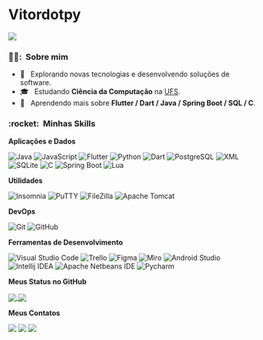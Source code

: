 # Vitordotpy
![](https://komarev.com/ghpvc/?username=Vitordotpy&color=006bed)

<h3> 🙇‍♂️: &nbsp;Sobre mim </h3>

- 🤔 &nbsp; Explorando novas tecnologias e desenvolvendo soluções de software.
- 🎓 &nbsp; Estudando **Ciência da Computação** na <a href="https://www.ufs.br">UFS</a>.
- 🌱 &nbsp; Aprendendo mais sobre **Flutter / Dart / Java / Spring Boot / SQL / C**.

<h3> :rocket: &nbsp;Minhas Skills </h3>

**Aplicações e Dados**

  ![Java](https://img.shields.io/badge/-Java-333333?style=flat&logo=Java&logoColor=007396)
  ![JavaScript](https://img.shields.io/badge/-JavaScript-333333?style=flat&logo=javascript)
  ![Flutter](https://img.shields.io/badge/-Flutter-333333?style=flat&logo=Flutter)
  ![Python](https://img.shields.io/badge/-Python-333333?style=flat&logo=Python)
  ![Dart](https://img.shields.io/badge/-Dart-333333?style=flat&logo=Dart)
  ![PostgreSQL](https://img.shields.io/badge/-PostgreSQL-333333?style=flat&logo=PostgreSQL)
  ![XML](https://img.shields.io/badge/-XML-333333?style=flat&logo=XML)
  ![SQLite](https://img.shields.io/badge/-SQLite-333333?style=flat&logo=SQLite)
  ![C](https://img.shields.io/badge/-C-333333?style=flat&logo=C)
  ![Spring Boot](https://img.shields.io/badge/-Spring%20Boot-333333?style=flat&logo=SpringBoot)
  ![Lua](https://img.shields.io/badge/-Lua-333333?style=flat&logo=Lua)
  
**Utilidades**

  ![Insomnia](https://img.shields.io/badge/-Insomnia-333333?style=flat&logo=insomnia)
  ![PuTTY](https://img.shields.io/badge/-PuTTY-333333?style=flat&logo=PuTTY)
  ![FileZilla](https://img.shields.io/badge/-FileZilla-333333?style=flat&logo=FileZilla)
  ![Apache Tomcat](https://img.shields.io/badge/-Apache%20Tomcat-333333?style=flat&logo=ApacheTomcat)

**DevOps**

  ![Git](https://img.shields.io/badge/-Git-333333?style=flat&logo=git)
  ![GitHub](https://img.shields.io/badge/-GitHub-333333?style=flat&logo=github)

**Ferramentas de Desenvolvimento**

  ![Visual Studio Code](https://img.shields.io/badge/-Visual%20Studio%20Code-333333?style=flat&logo=visual-studio-code&logoColor=007ACC)
  ![Trello](https://img.shields.io/badge/-Trello-333333?style=flat&logo=trello&logoColor=007ACC)
  ![Figma](https://img.shields.io/badge/-Figma-333333?style=flat&logo=figma&logoColor=007ACC)
  ![Miro](https://img.shields.io/badge/-Miro-333333?style=flat&logo=Miro)
  ![Android Studio](https://img.shields.io/badge/-Android%20Studio-333333?style=flat&logo=AndroidStudio)
  ![Intellij IDEA](https://img.shields.io/badge/-Intellij%20IDEA-333333?style=flat&logo=IntellijIDEA)
  ![Apache Netbeans IDE](https://img.shields.io/badge/-Apache%20Netbeans%20IDE-333333?style=flat&logo=ApacheNetbeansIDE)
  ![Pycharm](https://img.shields.io/badge/-Pycharm-333333?style=flat&logo=Pycharm)
  
**Meus Status no GitHub**

<a href="https://github.com/Vitordotpy">
  <img align="center" src="https://github-readme-stats.vercel.app/api/top-langs/?username=Vitordotpy&theme=radical&hide_langs_below=1" />
</a>  

<a href="https://github.com/Vitordotpy">
  <img align="center" src="https://github-readme-stats.vercel.app/api?username=Vitordotpy&show_icons=true&theme=radical" />
</a>  

**Meus Contatos**

<a href = "mailto:v.program.py@gmail.com"><img src="https://img.shields.io/badge/-Gmail-%233333?style=for-the-badge&logo=gmail&logoColor=red" target="_blank"></a>
<a href = "https://br.linkedin.com/in/vitor-manoel-santos-moura-7a4b89205"><img src="https://img.shields.io/badge/-Linkedin-%233333?style=for-the-badge&logo=linkedin&logoColor=blue" target="_blank"></a>
<a href = "https://instagram.com/vitor_sntsm?igshid=YmMyMTA2M2Y="><img src="https://img.shields.io/badge/-Instagram-%233333?style=for-the-badge&logo=instagram&logoColor=wine" target="_blank"></a>

